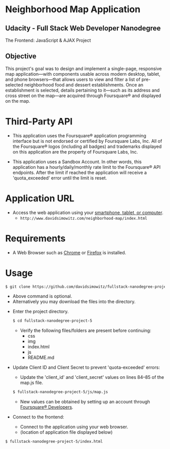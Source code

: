 Neighborhood Map Application
============================



Udacity - Full Stack Web Developer Nanodegree
---------------------------------------------
The Frontend: JavaScript & AJAX Project


Objective
---------
This project's goal was to design and implement a single-page, responsive map application—with components usable across modern desktop, tablet, and phone browsers—that allows users to view and filter a list of pre-selected neighborhood food and dessert establishments. Once an establishment is selected, details pertaining to it—such as its address and cross street on the map—are acquired through Foursquare® and displayed on the map.



Third-Party API
===============


+ This application uses the Foursquare® application programming interface but is not endorsed or certified by Foursquare Labs, Inc. All of the Foursquare® logos (including all badges) and trademarks displayed on this application are the property of Foursquare Labs, Inc.

+ This application uses a Sandbox Account. In other words, this application has a hourly/daily/monthly rate limit to the Foursquare® API endpoints. After the limit if reached the application will receive a 'quota_exceeded' error until the limit is reset.



Application  URL
================

+ Access the web application using your [smartphone, tablet, or computer](http://www.davidsimowitz.com/neighborhood-map/index.html).
  * `http://www.davidsimowitz.com/neighborhood-map/index.html`



Requirements
============


+ A Web Browser such as [Chrome](https://www.google.com/chrome/browser/) or [Firefox](https://www.mozilla.org/en-US/firefox/new/) is installed.



Usage
=====


```bash
$ git clone https://github.com/davidsimowitz/fullstack-nanodegree-project-5.git
```
  + Above command is optional.
  + Alternatively you may download the files into the directory.

* Enter the project directory.
  ```bash
  $ cd fullstack-nanodegree-project-5
  ```
  + Verify the following files/folders are present before continuing:
    * css
    * img
    * index.html
    * js
    * README.md

* Update Client ID and Client Secret to prevent 'quota-exceeded' errors:
  + Update the 'client_id' and 'client_secret' values on lines 84–85 of the map.js file.
  ```bash
  $ fullstack-nanodegree-project-5/js/map.js
  ```
  + New values can be obtained by setting up an account through [Foursquare® Developers](https://foursquare.com/developers/apps).

* Connect to the frontend:

  + Connect to the application using your web browser.
  + (location of application file displayed below)
```bash
$ fullstack-nanodegree-project-5/index.html
```

